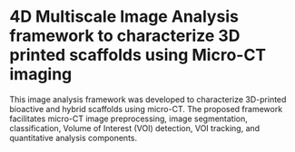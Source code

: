 # 4D Multiscale Image Analysis framework to characterize 3D printed scaffolds using Micro-CT imaging
This image analysis framework was developed to characterize 3D-printed bioactive and hybrid scaffolds using micro-CT. The proposed framework facilitates micro-CT image preprocessing, image segmentation, classification, Volume of Interest (VOI) detection, VOI tracking, and quantitative analysis components.
